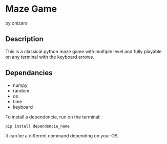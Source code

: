 # Maze Game
by onizaro

## Description
This is a classical python maze game with multiple level and fully playable on any terminal with the keyboard arrows.

## Dependancies
- numpy
- random
- os
- time
- keyboard

To install a dependencie, run on the terminal:
```
pip install dependencie_name
```
It can be a different command depending on your OS.
